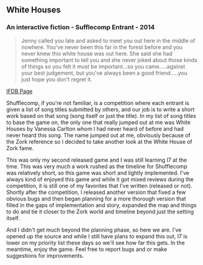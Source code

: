 ## White Houses
### An interactive fiction - Sufflecomp Entrant - 2014

> Jenny called you late and asked to meet you out here in the middle of nowhere. You've never been this far in the forest before and you never knew this white house was out here. She said she had something important to tell you and she never joked about those kinds of things so you felt it must be important...so you came.....against your best judgement, but you've always been a good friend.....you just hope you don't regret it. 

[IFDB Page](http://ifdb.tads.org/viewgame?id=h3n3xzgylxxtyd85)

Shufflecomp, if you're not familiar, is a competition where each entrant is given a list of song titles submitted by others, and our job is to write a short work based on that song (song itself or just the title).  In my list of song titles to base the game on, the only one that really jumped out at me was White Houses by Vanessa Carlton whom I had never heard of before and had never heard this song.  The name jumped out at me, obviously because of the Zork reference so I decided to take another look at the White House of Zork fame.  

This was only my second released game and I was still learning I7 at the time.  This was very much a work rushed as the timeline for Shufflecomp was relatively short, so this game was short and lightly implemented.  I've always kind of enjoyed this game and while it got mixed reviews during the competition, it is still one of my favorites that I've written (released or not).  Shortly after the competition, I released another version that fixed a few obvious bugs and then began planning for a more thorough version that filled in the gaps of implementation and story, expanded the map and things to do and tie it closer to the Zork world and timeline beyond just the setting itself.

And I didn't get much beyond the planning phase, so here we are.  I've opened up the source and while I still have plans to expand this out, I7 is lower on my priority list these days so we'll see how far this gets.  In the meantime, enjoy the game.  Feel free to report bugs and or make suggestions for improvements.
